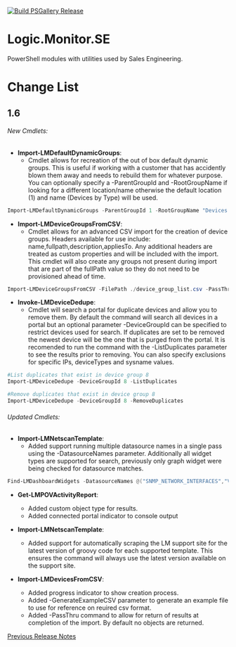 [![Build PSGallery Release](https://github.com/stevevillardi/Logic.Monitor.SE/actions/workflows/main.yml/badge.svg)](https://github.com/stevevillardi/Logic.Monitor.SE/actions/workflows/main.yml)

# Logic.Monitor.SE
PowerShell modules with utilities used by Sales Engineering.

# Change List

## 1.6
###### New Cmdlets:
- **Import-LMDefaultDynamicGroups**: 
  - Cmdlet allows for recreation of the out of box default dynamic groups. This is useful if working with a customer that has accidently blown them away and needs to rebuild them for whatever purpose. You can optionally specify a -ParentGroupId and -RootGroupName if looking for a different location/name otherwise the default location (1) and name (Devices by Type) will be used.

```powershell
Import-LMDefaultDynamicGroups -ParentGroupId 1 -RootGroupName "Devices by Type"
```

- **Import-LMDeviceGroupsFromCSV**: 
  - Cmdlet allows for an advanced CSV import for the creation of device groups. Headers available for use include: name,fullpath,description,appliesTo. Any additional headers are treated as custom properties and will be included with the import. This cmdlet will also create any groups not present during import that are part of the fullPath value so they do not need to be provisioned ahead of time.

```powershell
Import-LMDeviceGroupsFromCSV -FilePath ./device_group_list.csv -PassThru
```

- **Invoke-LMDeviceDedupe**: 
  - Cmdlet will search a portal for duplicate devices and allow you to remove them. By default the command will search all devices in a portal but an optional parameter -DeviceGroupId can be specified to restrict devices used for search. If duplicates are set to be removed the newest device will be the one that is purged from the portal. It is recomended to run the command with the -ListDuplicates parameter to see the results prior to removing. You can also specify exclusions for specific IPs, deviceTypes and sysname values.

```powershell
#List duplicates that exist in device group 8
Import-LMDeviceDedupe -DeviceGroupId 8 -ListDuplicates

#Remove duplicates that exist in device group 8
Import-LMDeviceDedupe -DeviceGroupId 8 -RemoveDuplicates

```

###### Updated Cmdlets:
- **Import-LMNetscanTemplate**: 
  - Added support running multiple datasource names in a single pass using the -DatasourceNames parameter. Additionally all widget types are supported for search, previously only graph widget were being checked for datasource matches.

```powershell
Find-LMDashboardWidgets -DatasourceNames @("SNMP_NETWORK_INTERFACES","VMWARE_VCETNER_VM_PERFORMANCE")
```

- **Get-LMPOVActivityReport**: 
  - Added custom object type for results.
  - Added connected portal indicator to console output

- **Import-LMNetscanTemplate**: 
  - Added support for automatically scraping the LM support site for the latest version of groovy code for each supported template. This ensures the command will always use the latest version available on the support site.

- **Import-LMDevicesFromCSV**: 
  - Added progress indicator to show creation process.
  - Added -GenerateExampleCSV parameter to generate an example file to use for reference on reuired csv format.
  - Added -PassThru command to allow for return of results at completion of the import. By default no objects are returned.

[Previous Release Notes](RELEASENOTES.md)